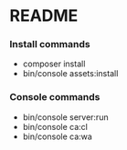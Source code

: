 # README #

### Install commands ###
* composer install
* bin/console assets:install

### Console commands ###
* bin/console server:run 
* bin/console ca:cl
* bin/console ca:wa


